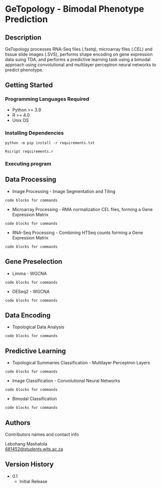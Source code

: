 # GeTopology - Bimodal Phenotype Prediction

## Description

GeTopology processes RNA-Seq files (.fastq), microarray files (.CEL) and tissue slide images (.SVS), performs shape encoding on gene expression data suing TDA, and performs a predictive learning task using a bimodal approach using convolutional and multilayer perceptron neural networks to predict phenotype. 

## Getting Started

### Programming Languages Required

* Python >= 3.9 
* R >= 4.0
* Unix OS 

### Installing Dependencies

```
python -m pip install -r requirements.txt
```

```
Rscript requirements.r
```

### Executing program
## Data Processing
* Image Processing - Image Segmentation and Tiling
```
code blocks for commands
```
* Microarray Processing - RMA normalization CEL files, forming a Gene Expression Matrix
```
code blocks for commands
```

* RNA-Seq Processing - Combining HTSeq counts forming a Gene Expression Matrix
```
code blocks for commands
```
## Gene Preselection

* Limma - WGCNA
```
code blocks for commands
```
* DESeq2 - WGCNA 
```
code blocks for commands
```

## Data Encoding

* Topological Data Analysis 
```
code blocks for commands
```

## Predictive Learning 

* Topological Summaries Classification - Multilayer Perceptron Layers
```
code blocks for commands
```

* Image Classification - Convolutional Neural Networks
```
code blocks for commands
```

* Bimodal Classification 
```
code blocks for commands
```

## Authors

Contributors names and contact info

Lebohang Mashatola  
[681452@students.wits.ac.za](681452@students.wits.ac.za)

## Version History

* 0.1
    * Initial Release


